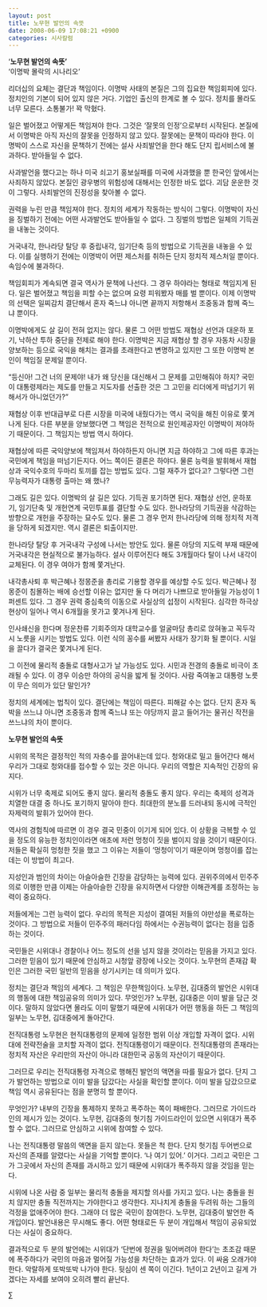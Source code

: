 ```yaml
---
layout: post
title: 노무현 발언의 속뜻
date: 2008-06-09 17:08:21 +0900
categories: 시사칼럼
---
```

‘**노무현 발언의 속뜻’**  
‘이명박 몰락의 시나리오’

리더십의 요체는 결단과 책임이다. 이명박 사태의 본질은 그의 집요한 책임회피에 있다. 정치인의 기본이 되어 있지 않은 거다. 기업인 출신의 한계로 볼 수 있다. 정치를 몰라도 너무 모른다. 소통불가! 꽉 막혔다. 

일은 벌어졌고 어떻게든 책임져야 한다. 그것은 ‘잘못의 인정’으로부터 시작된다. 본질에서 이명박은 아직 자신의 잘못을 인정하지 않고 있다. 잘못에는 문책이 따라야 한다. 이명박이 스스로 자신을 문책하기 전에는 설사 사죄발언을 한다 해도 단지 립서비스에 불과하다. 받아들일 수 없다.

사과발언을 했다고는 하나 미국 쇠고기 홍보실패를 미국에 사과했을 뿐 한국인 앞에서는 사죄하지 않았다. 본질인 광우병의 위험성에 대해서는 인정한 바도 없다. 괴담 운운한 것이 그렇다. 사죄발언의 진정성을 찾아볼 수 없다. 

권력을 누린 만큼 책임져야 한다. 정치의 세계가 작동하는 방식이 그렇다. 이명박이 자신을 징벌하기 전에는 어떤 사과발언도 받아들일 수 없다. 그 징벌의 방법은 일체의 기득권을 내놓는 것이다. 

거국내각, 한나라당 탈당 후 중립내각, 임기단축 등의 방법으로 기득권을 내놓을 수 있다. 이를 실행하기 전에는 이명박이 어떤 제스처를 취하든 단지 정치적 제스처일 뿐이다. 속임수에 불과하다. 

책임회피가 계속되면 결국 역사가 문책에 나선다. 그 경우 하야라는 형태로 책임지게 된다. 일은 벌어졌고 책임을 피할 수는 없으며 요령 피워봤자 매를 벌 뿐이다. 이제 이명박의 선택은 일찌감치 결단해서 혼자 죽느냐 아니면 끝까지 저항해서 조중동과 함께 죽느냐 뿐이다. 

이명박에게도 살 길이 전혀 없지는 않다. 물론 그 어떤 방법도 재협상 선언과 대운하 포기, 낙하산 투하 중단을 전제로 해야 한다. 이명박은 지금 재협상 할 경우 자동차 시장을 양보하는 등으로 국익을 해치는 결과를 초래한다고 변명하고 있지만 그 또한 이명박 본인이 책임질 문제일 뿐이다. 

“등신아! 그건 너의 문제야! 내가 왜 당신을 대신해서 그 문제를 고민해줘야 하지? 국민이 대통령제라는 제도를 만들고 지도자를 선출한 것은 그 고민을 리더에게 떠넘기기 위해서가 아니었던가?”

재협상 이후 반대급부로 다른 시장을 미국에 내줬다가는 역시 국익을 해친 이유로 쫓겨나게 된다. 다른 부분을 양보했다면 그 책임은 전적으로 원인제공자인 이명박이 져야하기 때문이다. 그 책임지는 방법 역시 하야다.

재협상에 따른 국익양보에 책임져서 하야하든지 아니면 지금 하야하고 그에 따른 후과는 국민에게 책임을 떠넘기든지다. 어느 쪽이든 결론은 하야다. 물론 능력을 발휘해서 재협상과 국익수호의 두마리 토끼를 잡는 방법도 있다. 그럴 재주가 없다고? 그렇다면 그런 무능력자가 대통령 출마는 왜 했나?

그래도 길은 있다. 이명박의 살 길은 있다. 기득권 포기하면 된다. 재협상 선언, 운하포기, 임기단축 및 개헌연계 국민투표를 결단할 수도 있다. 한나라당의 기득권을 삭감하는 방향으로 개헌을 주장하는 묘수도 있다. 물론 그 경우 먼저 한나라당에 의해 정치적 저격을 당하게 되겠지만. 역시 결론은 퇴출이지만.

한나라당 탈당 후 거국내각 구성에 나서는 방안도 있다. 물론 야당의 지도력 부재 때문에 거국내각은 현실적으로 불가능하다. 설사 이루어진다 해도 3개월마다 탈이 나서 내각이 교체된다. 이 경우 여야가 함께 쫓겨난다. 

내각총사퇴 후 박근혜나 정몽준을 총리로 기용할 경우를 예상할 수도 있다. 박근혜나 정몽준이 침몰하는 배에 승선할 이유는 없지만 둘 다 머리가 나쁘므로 받아들일 가능성이 1퍼센트 있다. 그 경우 권력 중심축의 이동으로 사실상의 섭정이 시작된다. 심각한 하극상 현상이 일어나 역시 6개월을 못가고 쫓겨나게 된다. 

인사쇄신을 한다며 정운찬류 기회주의자 대학교수를 얼굴마담 총리로 앉혀놓고 꼭두각시 노릇을 시키는 방법도 있다. 이런 식의 꽁수를 써봤자 사태가 장기화 될 뿐이다. 시일을 끌다가 결국은 쫓겨나게 된다. 

그 이전에 물리적 충돌로 대형사고가 날 가능성도 있다. 시민과 전경의 충돌로 비극이 초래될 수 있다. 이 경우 이승만 하야의 공식을 밟게 될 것이다. 사람 죽여놓고 대통령 노릇이 무슨 의미가 있단 말인가?

정치의 세계에는 법칙이 있다. 결단에는 책임이 따른다. 피해갈 수는 없다. 단지 혼자 독박을 쓰느냐 아니면 조중동과 함께 죽느냐 또는 야당까지 끌고 들어가는 물귀신 작전을 쓰느냐의 차이 뿐이다. 



**노무현 발언의 속뜻**

시위의 목적은 결정적인 적의 자충수를 끌어내는데 있다. 청와대로 밀고 들어간다 해서 우리가 그대로 청와대를 접수할 수 있는 것은 아니다. 우리의 역할은 지속적인 긴장의 유지다. 

시위가 너무 축제로 되어도 좋지 않다. 물리적 충돌도 좋지 않다. 우리는 축제의 성격과 치열한 대결 중 하나도 포기하지 말아야 한다. 최대한의 분노를 드러내되 동시에 극적인 자제력의 발휘가 있어야 한다. 

역사의 경험칙에 따르면 이 경우 결국 민중이 이기게 되어 있다. 이 상황을 극복할 수 있을 정도의 유능한 정치인이라면 애초에 저런 멍청이 짓을 벌이지 않을 것이기 때문이다. 저들은 확실히 멍청한 짓을 했고 그 이유는 저들이 ‘멍청이’이기 때문이며 멍청이를 잡는데는 이 방법이 최고다. 

지성인과 범인의 차이는 아슬아슬한 긴장을 감당하는 능력에 있다. 권위주의에서 민주주의로 이행한 만큼 이제는 아슬아슬한 긴장을 유지하면서 다양한 이해관계를 조정하는 능력이 중요하다.

저들에게는 그런 능력이 없다. 우리의 목적은 지성이 결여된 저들의 야만성을 폭로하는 것이다. 그 방법으로 저들이 민주주의 패러다임 하에서는 수권능력이 없다는 점을 입증하는 것이다. 

국민들은 시위대나 경찰이나 어느 정도의 선을 넘지 않을 것이라는 믿음을 가지고 있다. 그러한 믿음이 있기 때문에 안심하고 시청앞 광장에 나오는 것이다. 노무현의 존재감 확인은 그러한 국민 일반의 믿음을 상기시키는 데 의미가 있다. 

정치는 결단과 책임의 세계다. 그 책임은 무한책임이다. 노무현, 김대중의 발언은 시위대의 행동에 대한 책임공유의 의미가 있다. 무엇인가? 노무현, 김대중은 이미 발을 담근 것이다. 말하지 않았다면 몰라도 이미 말했기 때문에 시위대가 어떤 행동을 하든 그 책임의 일부는 노무현, 김대중에게 돌아간다.

전직대통령 노무현은 현직대통령의 문제에 일정한 범위 이상 개입할 자격이 없다. 시위대에 전략전술을 코치할 자격이 없다. 전직대통령이기 때문이다. 전직대통령의 존재라는 정치적 자산은 우리만의 자산이 아니라 대한민국 공동의 자산이기 때문이다. 

그러므로 우리는 전직대통령 자격으로 행해진 발언의 액면을 따를 필요가 없다. 단지 그가 발언하는 방법으로 이미 발을 담갔다는 사실을 확인할 뿐이다. 이미 발을 담갔으므로 책임 역시 공유된다는 점을 분명히 할 뿐이다. 

무엇인가? 내부의 긴장을 통제하지 못하고 폭주하는 쪽이 패배한다. 그러므로 가이드라인의 제시가 있는 것이다. 노무현, 김대중의 헛기침 가이드라인이 있으면 시위대가 폭주할 수 없다. 그러므로 안심하고 시위에 참여할 수 있다. 

나는 전직대통령 말씀의 액면을 듣지 않는다. 못들은 척 한다. 단지 헛기침 두어번으로 자신의 존재를 알렸다는 사실을 기억할 뿐이다. ‘나 여기 있어.’ 이거다. 그리고 국민은 그가 그곳에서 자신의 존재를 과시하고 있기 때문에 시위대가 폭주하지 않을 것임을 믿는다. 

시위에 나온 사람 중 일부는 물리적 충돌을 제지할 의사를 가지고 있다. 나는 충돌을 원치 않지만 충돌 직전까지는 가야한다고 생각한다. 지나치게 충돌을 두려워 하는 그들의 걱정을 없애주어야 한다. 그래야 더 많은 국민이 참여한다. 노무현, 김대중이 발언한 즉 개입이다. 발언내용은 무시해도 좋다. 어떤 형태로든 두 분이 개입해서 책임이 공유되었다는 사실이 중요하다. 

결과적으로 두 분의 발언에는 시위대가 ‘단번에 정권을 밀어버려야 한다’는 초조감 때문에 폭주하다가 국민의 마음과 멀어질 가능성을 차단하는 효과가 있다. 이 싸움 오래가야 한다. 악랄하게 또박또박 나가야 한다. 뒷심이 센 쪽이 이긴다. 1년이고 2년이고 길게 가겠다는 자세를 보여야 오히려 빨리 끝난다. 



∑